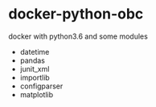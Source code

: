 # docker-python-obc
docker with python3.6 and some modules
- datetime
- pandas
- junit_xml
- importlib
- configparser
- matplotlib
